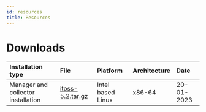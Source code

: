 ```yaml
---
id: resources
title: Resources
---
```

<div class="markdown_resources">

# Downloads

| Installation type | File | Platform | Architecture |   Date   |
|  :---  |  :---  |  :---  |  :---  |  :---  |
| Manager and collector installation | [itoss-5.2.tar.gz](https://github.com/fmalaspina/itoss.ar/releases/download/v5.2/itoss-v5.2.tar.gz) | Intel based Linux | x86-64 |  20-01-2023 |
</div>


